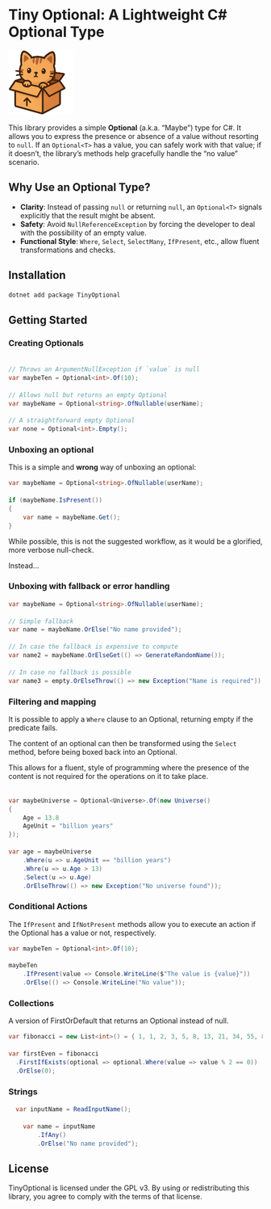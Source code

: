 # Tiny Optional: A Lightweight C# Optional Type

![Logo](https://raw.githubusercontent.com/gianlucabelvisi/TinyTools/main/src/TinyOptional/logo_icon.png)

This library provides a simple **Optional** (a.k.a. “Maybe”) type for C#. It allows you to express the presence or absence of a value without resorting to `null`. If an `Optional<T>` has a value, you can safely work with that value; if it doesn’t, the library’s methods help gracefully handle the “no value” scenario.

## Why Use an Optional Type?

- **Clarity**: Instead of passing `null` or returning `null`, an `Optional<T>` signals explicitly that the result might be absent.  
- **Safety**: Avoid `NullReferenceException` by forcing the developer to deal with the possibility of an empty value.  
- **Functional Style**: `Where`, `Select`, `SelectMany`, `IfPresent`, etc., allow fluent transformations and checks.


## Installation

```bash
dotnet add package TinyOptional
```

## Getting Started

### Creating Optionals

```csharp

// Throws an ArgumentNullException if `value` is null
var maybeTen = Optional<int>.Of(10);

// Allows null but returns an empty Optional
var maybeName = Optional<string>.OfNullable(userName);

// A straightforward empty Optional
var none = Optional<int>.Empty();
```

### Unboxing an optional

This is a simple and **wrong** way of unboxing an optional:

```csharp
var maybeName = Optional<string>.OfNullable(userName);

if (maybeName.IsPresent())
{
    var name = maybeName.Get();
}
```

While possible, this is not the suggested workflow, as it would be a glorified, more verbose null-check. 

Instead...

### Unboxing with fallback or error handling

```csharp
var maybeName = Optional<string>.OfNullable(userName);

// Simple fallback
var name = maybeName.OrElse("No name provided");

// In case the fallback is expensive to compute
var name2 = maybeName.OrElseGet(() => GenerateRandomName());

// In case no fallback is possible
var name3 = empty.OrElseThrow(() => new Exception("Name is required"));
```

### Filtering and mapping 

It is possible to apply a `Where` clause to an Optional, returning empty if the predicate fails.

The content of an optional can then be transformed using the `Select` method, before being boxed back into an Optional.

This allows for a fluent, style of programming where the presence of the content is not required for the operations on it to take place.
    
```csharp

var maybeUniverse = Optional<Universe>.Of(new Universe()
{
    Age = 13.8
    AgeUnit = "billion years"
});

var age = maybeUniverse
    .Where(u => u.AgeUnit == "billion years")
    .Whre(u => u.Age > 13)
    .Select(u => u.Age)
    .OrElseThrow(() => new Exception("No universe found"));
```

### Conditional Actions

The `IfPresent` and `IfNotPresent` methods allow you to execute an action if the Optional has a value or not, respectively.

```csharp
var maybeTen = Optional<int>.Of(10);

maybeTen
    .IfPresent(value => Console.WriteLine($"The value is {value}"))
    .OrElse(() => Console.WriteLine("No value"));
```

### Collections

A version of FirstOrDefault that returns an Optional instead of null.

```csharp
var fibonacci = new List<int>() = { 1, 1, 2, 3, 5, 8, 13, 21, 34, 55, 89 };

var firstEven = fibonacci
  .FirstIfExists(optional => optional.Where(value => value % 2 == 0))
  .OrElse(0);
```

### Strings

```csharp
  var inputName = ReadInputName();
  
    var name = inputName
        .IfAny()
        .OrElse("No name provided");
```

## License

TinyOptional is licensed under the GPL v3. By using or redistributing this library, you agree to comply with the terms of that license.

